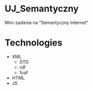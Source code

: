 # UJ_Semantyczny
Mini-zadania na "Semantyczny Internet"

# Technologies
* XML
    * DTD
    * rdf
    * foaf
* HTML
* JS